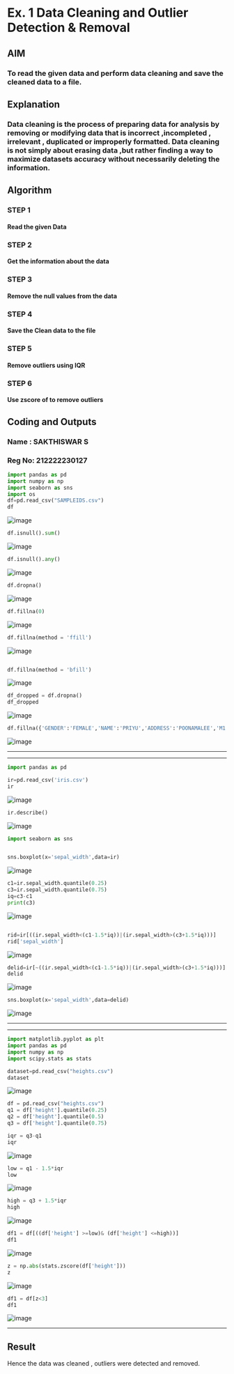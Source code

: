 # Ex. 1   Data Cleaning and Outlier Detection & Removal</h1>


## AIM
### To read the given data and perform data cleaning and save the cleaned data to a file.

## Explanation
### Data cleaning is the process of preparing data for analysis by removing or modifying data that is incorrect ,incompleted , irrelevant , duplicated or improperly formatted. Data cleaning is not simply about erasing data ,but rather finding a way to maximize datasets accuracy without necessarily deleting the information.

## Algorithm
### STEP 1
#### Read the given Data

### STEP 2
#### Get the information about the data

### STEP 3 
#### Remove the null values from the data

### STEP 4
#### Save the Clean data to the file

### STEP 5
#### Remove outliers using IQR

### STEP 6
#### Use zscore of to remove outliers

## Coding and Outputs

### Name : SAKTHISWAR S
### Reg No: 212222230127

```py
import pandas as pd
import numpy as np
import seaborn as sns
import os 
df=pd.read_csv("SAMPLEIDS.csv")
df
```
![image](https://github.com/PSriVarshan/exno1/assets/114944059/ed03bbd1-7c97-4cd8-8cf0-3f5f9e14dcc8)

```py
df.isnull().sum()

```

![image](https://github.com/PSriVarshan/exno1/assets/114944059/57d42b69-bd5e-4c22-b8e8-6f2ae3f0404a)



```py
df.isnull().any()
```
![image](https://github.com/PSriVarshan/exno1/assets/114944059/918f392c-8185-4d11-94f3-63785887574c)

```py
df.dropna()
```

![image](https://github.com/PSriVarshan/exno1/assets/114944059/38354c0d-60a4-4c93-a25d-4302bad7ac62)

```py
df.fillna(0)
```

![image](https://github.com/PSriVarshan/exno1/assets/114944059/2b8ac0df-d0c1-46e1-87a4-ff8f930ff3d7)

```py
df.fillna(method = 'ffill')
```

![image](https://github.com/PSriVarshan/exno1/assets/114944059/87b27264-923b-4b0d-904f-106894f0fbcd)

```py

df.fillna(method = 'bfill')
```

![image](https://github.com/PSriVarshan/exno1/assets/114944059/9a0df734-21b5-4b1e-baf0-2c87c82fafd7)

```py
df_dropped = df.dropna()
df_dropped
```

![image](https://github.com/PSriVarshan/exno1/assets/114944059/e7881fae-d374-4f76-bac8-481821e6461e)

```py
df.fillna({'GENDER':'FEMALE','NAME':'PRIYU','ADDRESS':'POONAMALEE','M1':98,'M2':87,'M3':76,'M4':92,'TOTAL':305,'AVG':89.999999})
```
![image](https://github.com/PSriVarshan/exno1/assets/114944059/71c04f95-74c9-4971-aff9-f21a3accb70a)


<hr><hr>


```py
import pandas as pd
```

```py
ir=pd.read_csv('iris.csv')
ir
```
![image](https://github.com/PSriVarshan/exno1/assets/114944059/32840cf3-736d-4c4b-bc8e-2d55ee7e1417)

```py
ir.describe()
```
![image](https://github.com/PSriVarshan/exno1/assets/114944059/e0ce99a8-f7b9-4ccd-9ac8-df82b53f4bc6)

```py
import seaborn as sns
```

```py

sns.boxplot(x='sepal_width',data=ir)
```


![image](https://github.com/PSriVarshan/exno1/assets/114944059/1c9bfcae-a2b3-4573-b204-c2590c8bc9a6)


```py
c1=ir.sepal_width.quantile(0.25)
c3=ir.sepal_width.quantile(0.75)
iq=c3-c1
print(c3)
```

![image](https://github.com/PSriVarshan/exno1/assets/114944059/05ef4457-91f5-4a19-b413-1d4eea93b0a7)

```py

rid=ir[((ir.sepal_width<(c1-1.5*iq))|(ir.sepal_width>(c3+1.5*iq)))]
rid['sepal_width']
```

![image](https://github.com/PSriVarshan/exno1/assets/114944059/c554ef7e-012c-40f6-8b82-dbe4ae9a20b3)

```py
delid=ir[~((ir.sepal_width<(c1-1.5*iq))|(ir.sepal_width>(c3+1.5*iq)))]
delid
```
![image](https://github.com/PSriVarshan/exno1/assets/114944059/0a32cc24-1970-41a2-acf7-cb58a6955c01)

```py
sns.boxplot(x='sepal_width',data=delid)
```
![image](https://github.com/PSriVarshan/exno1/assets/114944059/19664bc6-f558-48f3-b449-fa6652c4e7ed)

<hr><hr>


```py
import matplotlib.pyplot as plt
import pandas as pd
import numpy as np
import scipy.stats as stats
```
```py
dataset=pd.read_csv("heights.csv")
dataset
```

![image](https://github.com/PSriVarshan/exno1/assets/114944059/080b6095-73da-4bee-a763-08c7a0b81a07)

```py
df = pd.read_csv("heights.csv")
q1 = df['height'].quantile(0.25)
q2 = df['height'].quantile(0.5)
q3 = df['height'].quantile(0.75)
```

```py
iqr = q3-q1
iqr
```

![image](https://github.com/PSriVarshan/exno1/assets/114944059/ffb0b515-5964-4405-9e0b-6d2c986c3308)


```py
low = q1 - 1.5*iqr
low
```

![image](https://github.com/PSriVarshan/exno1/assets/114944059/b68f4b97-1246-4747-9aff-06e058c94f44)

```py
high = q3 + 1.5*iqr
high
```

![image](https://github.com/PSriVarshan/exno1/assets/114944059/da8aa517-c1de-4e43-91d6-ec677f8beaa5)


```py
df1 = df[((df['height'] >=low)& (df['height'] <=high))]
df1
```
![image](https://github.com/PSriVarshan/exno1/assets/114944059/5444510b-6eb1-4fdd-a65f-02c85bd685d4)


```py
z = np.abs(stats.zscore(df['height']))
z
```
![image](https://github.com/PSriVarshan/exno1/assets/114944059/02efcb16-a37a-4313-8111-7396dbd21f2e)

```py
df1 = df[z<3]
df1
```

![image](https://github.com/PSriVarshan/exno1/assets/114944059/fbfd480f-960d-4d51-8695-71718cc8a342)

<hr>

## Result
Hence the data was cleaned , outliers were detected and removed.
